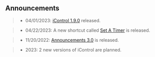 ## Announcements

> - 04/01/2023:
[iControl 1.9.0](https://routinehub.co/shortcut/10743/) released.

> - 04/22/2023:
A new shortcut called [Set A Timer](https://routinehub.co/shortcut/14949/) is released.

> - 11/20/2022:
[Announcements 3.0](https://routinehub.co/shortcut/12141/) is released.

> - 2023:
2 new versions of iControl are planned.
